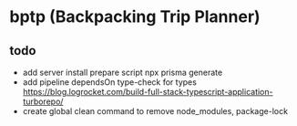 # bptp (Backpacking Trip Planner)

## todo
* add server install prepare script npx prisma generate
* add pipeline dependsOn type-check for types https://blog.logrocket.com/build-full-stack-typescript-application-turborepo/
* create global clean command to remove node_modules, package-lock

